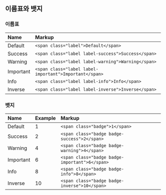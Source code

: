 <!--
layout: 'post'
section: 'Cornerstone Framework'
title: '이름표와 뱃지'
outline: '이름표와 뱃지'
date: '2012-11-16'
tagstr: 'widget'
subsection: ‘본문’
order: ‘[4, 2, 5]’
-->

## 이름표와 뱃지

### 이름표

Name | Markup
:-- | :-- 
<span class="label">Default</span> | `<span class="label">Default</span>`
<span class="label label-success">Success</span> | `<span class="label label-success">Success</span>`
<span class="label label-warning">Warning</span> | `<span class="label label-warning">Warning</span>`
<span class="label label-important">Important</span> | `<span class="label label-important">Important</span>`
<span class="label label-info">Info</span> | `<span class="label label-info">Info</span>`
<span class="label label-inverse">Inverse</span> | `<span class="label label-inverse">Inverse</span>`

### 뱃지

Name | Example | Markup
:-- | :-- | :--  
Default | <span class="badge">1</span> | `<span class="badge">1</span>`
Success | <span class="badge badge-success">2</span> | `<span class="badge badge-success">2</span>`
Warning | <span class="badge badge-warning">4</span> | `<span class="badge badge-warning">4</span>`
Important | <span class="badge badge-important">6</span> | `<span class="badge badge-important">6</span>`
Info | <span class="badge badge-info">8</span> | `<span class="badge badge-info">8</span>`
Inverse | <span class="badge badge-inverse">10</span> | `<span class="badge badge-inverse">10</span>`
